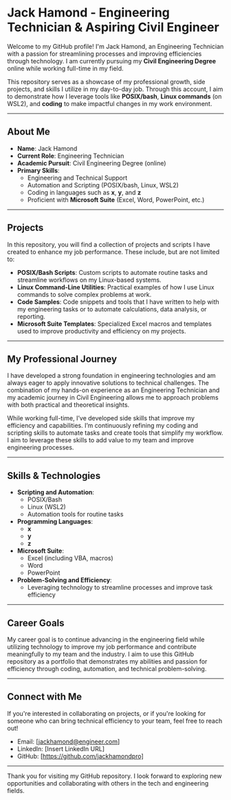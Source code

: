 # Jack Hamond - Engineering Technician & Aspiring Civil Engineer

Welcome to my GitHub profile! I'm Jack Hamond, an Engineering Technician with a passion for streamlining processes and improving efficiencies through technology. I am currently pursuing my **Civil Engineering Degree** online while working full-time in my field.

This repository serves as a showcase of my professional growth, side projects, and skills I utilize in my day-to-day job. Through this account, I aim to demonstrate how I leverage tools like **POSIX/bash**, **Linux commands** (on WSL2), and **coding** to make impactful changes in my work environment.

---

## About Me

- **Name**: Jack Hamond
- **Current Role**: Engineering Technician
- **Academic Pursuit**: Civil Engineering Degree (online)
- **Primary Skills**:
  - Engineering and Technical Support
  - Automation and Scripting (POSIX/bash, Linux, WSL2)
  - Coding in languages such as **x**, **y**, and **z**
  - Proficient with **Microsoft Suite** (Excel, Word, PowerPoint, etc.)
  
---

## Projects

In this repository, you will find a collection of projects and scripts I have created to enhance my job performance. These include, but are not limited to:

- **POSIX/Bash Scripts**: Custom scripts to automate routine tasks and streamline workflows on my Linux-based systems.
- **Linux Command-Line Utilities**: Practical examples of how I use Linux commands to solve complex problems at work.
- **Code Samples**: Code snippets and tools that I have written to help with my engineering tasks or to automate calculations, data analysis, or reporting.
- **Microsoft Suite Templates**: Specialized Excel macros and templates used to improve productivity and efficiency on my projects.

---

## My Professional Journey

I have developed a strong foundation in engineering technologies and am always eager to apply innovative solutions to technical challenges. The combination of my hands-on experience as an Engineering Technician and my academic journey in Civil Engineering allows me to approach problems with both practical and theoretical insights.

While working full-time, I’ve developed side skills that improve my efficiency and capabilities. I’m continuously refining my coding and scripting skills to automate tasks and create tools that simplify my workflow. I aim to leverage these skills to add value to my team and improve engineering processes.

---

## Skills & Technologies

- **Scripting and Automation**:
  - POSIX/Bash
  - Linux (WSL2)
  - Automation tools for routine tasks
- **Programming Languages**:  
  - **x**  
  - **y**  
  - **z**
- **Microsoft Suite**:
  - Excel (including VBA, macros)
  - Word
  - PowerPoint
- **Problem-Solving and Efficiency**:
  - Leveraging technology to streamline processes and improve task efficiency
  
---

## Career Goals

My career goal is to continue advancing in the engineering field while utilizing technology to improve my job performance and contribute meaningfully to my team and the industry. I aim to use this GitHub repository as a portfolio that demonstrates my abilities and passion for efficiency through coding, automation, and technical problem-solving.

---

## Connect with Me

If you're interested in collaborating on projects, or if you're looking for someone who can bring technical efficiency to your team, feel free to reach out!

- Email: [jackhamond@engineer.com]
- LinkedIn: [Insert LinkedIn URL]
- GitHub: [https://github.com/jackhamondpro]

---

Thank you for visiting my GitHub repository. I look forward to exploring new opportunities and collaborating with others in the tech and engineering fields.
